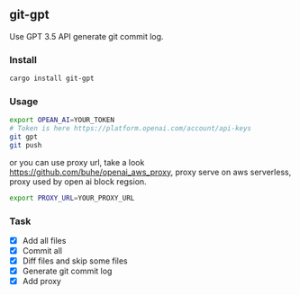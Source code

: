 ## git-gpt

Use GPT 3.5 API generate git commit log.

### Install
```bash
cargo install git-gpt
```

### Usage
```bash
export OPEAN_AI=YOUR_TOKEN
# Token is here https://platform.openai.com/account/api-keys
git gpt
git push
```
or you can use proxy url, take a look https://github.com/buhe/openai_aws_proxy, proxy serve on aws serverless, proxy used by open ai block regsion.
```bash
export PROXY_URL=YOUR_PROXY_URL
```

### Task

- [x] Add all files
- [x] Commit all
- [x] Diff files and skip some files
- [x] Generate git commit log
- [x] Add proxy
